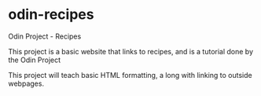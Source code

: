# odin-recipes

Odin Project - Recipes

This project is a basic website that links to recipes, and is a tutorial done by the Odin Project 

This project will teach basic HTML formatting, a long with linking to outside webpages.
